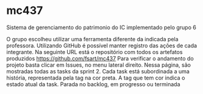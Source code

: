 mc437
=====

Sistema de gerenciamento do patrimonio do IC implementado pelo grupo 6

O grupo escolheu utilizar uma ferramenta diferente da indicada pela professora.
Utilizando GitHub é possível manter registro das ações de cada integrante.
Na seguinte URL está o repositório com todos os artefatos produzidos https://github.com/fsart/mc437
Para verificar o andamento do projeto basta clicar em Issues, no menu lateral direito.
Nessa página, são mostradas todas as tasks da sprint 2. Cada task está subordinada a uma história,
representada pela tag na cor preta. A tag que tem cor indica o estado atual da task. Parada no backlog,
em progresso ou terminada
